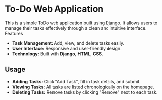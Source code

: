 # To-Do Web Application

This is a simple ToDo web application built using Django. It allows users to manage their tasks effectively through a clean and intuitive interface.
Features

- **Task Management:** Add, view, and delete tasks easily.
- **User Interface:** Responsive and user-friendly design.
- **Technology:** Built with **Django**, **HTML**, **CSS**.

## Usage

- **Adding Tasks:** Click "Add Task", fill in task details, and submit.
- **Viewing Tasks:** All tasks are listed chronologically on the homepage.
- **Deleting Tasks:** Remove tasks by clicking "Remove" next to each task.
